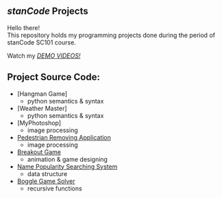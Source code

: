 ## *stanCode* Projects
Hello there!\
This repository holds my programming projects done during the period of stanCode SC101 course.

Watch my *[DEMO VIDEOS!](https://drive.google.com/drive/folders/1Gi3bn9qPW_gR0ISyGzVPLd5Bztdvd7rF?fbclid=IwAR36BW3v_bHn-Idsh-0_ROSWLwrXOzoervZId25OOzH2LX4b6FCGDfULdDg)*

## Project Source Code:
* [Hangman Game]
   * python semantics & syntax
* [Weather Master]
   * python semantics & syntax
* [MyPhotoshop]
   * image processing
* [Pedestrian Removing Application](https://github.com/CharleneChar/stanCodeProjects/blob/main/stanCode_Projects/pedestrian_removing_application/stanCodoshop.py)
   * image processing
* [Breakout Game](https://github.com/CharleneChar/stanCodeProjects/blob/main/stanCode_Projects/break_out_game/breakout.py)
   * animation & game designing
* [Name Popularity Searching System](https://github.com/CharleneChar/stanCodeProjects/blob/main/stanCode_Projects/name_searching_system/babygraphics.py)
  * data structure
* [Boggle Game Solver](https://github.com/CharleneChar/stanCodeProjects/blob/main/stanCode_Projects/boggle_game_solver/boggle.py)
  * recursive functions
